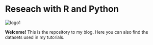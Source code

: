 # Reseach with R and Python 

![logo1]({{site.baseurl}}/assets/img/logo1.jpg)


**Welcome!** This is the repository to my blog. Here you can also find the datasets used in my tutorials.


